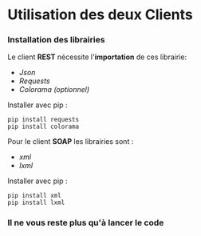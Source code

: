 # Utilisation des deux Clients

### Installation des librairies

Le client **REST** nécessite l'**importation** de ces librairie:

 - *Json*
 - *Requests*
 - *Colorama (optionnel)*

Installer avec pip  :

    pip install requests
    pip install colorama

Pour le client **SOAP** les librairies sont :

 - *xml*
 - *lxml*

Installer avec pip :

    pip install xml
    pip install lxml

### Il ne vous reste plus qu'à lancer le code 
    



